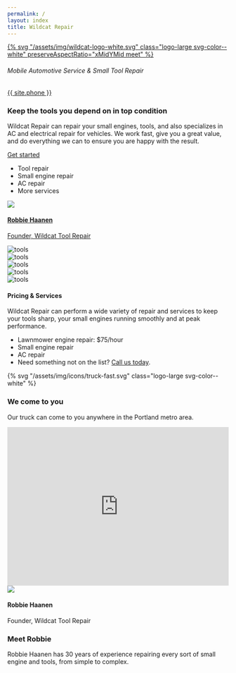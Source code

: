 ```yaml
---
permalink: /
layout: index
title: Wildcat Repair
---
```


<section class="section-pad--lg container-red container-image--fill">
  <div class="grid-container">
    <div class="grid-x grid-margin-x align-middle">
      <div class="cell small-4"><a href="#top">{% svg "/assets/img/wildcat-logo-white.svg" class="logo-large svg-color--white" preserveAspectRatio="xMidYMid meet" %}</a></div>
      <div class="cell small-8 text-right">
        <h6 class="headline-4">Mobile Automotive Service &amp; Small Tool Repair</h6>
        <a class="headline-5 link-light" href="tel:{{ site.phone }}">{{ site.phone }}</a>
      </div>
    </div>
  </div>
</section>
<section class="section-pad gray-2 container-texture--blueprint"> 
  <div class="grid-container">
    <div class="grid-x grid-margin-x">
      <div class="cell small-12">
        <h3 class="headline-3">Keep the tools you depend on in top condition</h3>
      </div>
    </div>
    <div class="grid-x grid-margin-x">
      <div class="cell small-12 medium-4 large-6"> 
        <p class="">Wildcat Repair can repair your small engines, tools, and also specializes in AC and electrical repair for vehicles. We work fast, give you a great value, and do everything we can to ensure you are happy with the result.</p>
        <a class="button primary large" href="#start" data-smooth-scroll="data-smooth-scroll" data-options="animation-easing: swing;">Get started</a>
      </div>
      <div class="cell small-12 medium-4 large-3">
        <ul>
          <li>Tool repair</li>
          <li>Small engine repair</li>
          <li>AC repair</li>
          <li>More services</li>
        </ul>
      </div>
      <div class="cell small-12 medium-4 large-3">
        <div class="person-vertical">
          <a href="#about" class="link-light">
            <img class="avatar icon-large" src="http://res.cloudinary.com/rawmedia/image/upload/ar_1:1,c_thumb,g_center,q_auto:good,w_500,ar_1:1,e_gamma:25/v1526231244/robbie-haanen-portrait-2017_hayeun.jpg"/>
            <h4 class="headline-4 no-margin">Robbie Haanen</h4>
            <p>Founder, Wildcat Tool Repair</p>
          </a>
        </div>
      </div>
    </div>
  </div>
</section>
<section class="gray-7">
  <div class="grid-container full">
    <div class="grid-x">
      <div class="cell auto"><img class="thumb-med" src="https://res.cloudinary.com/rawmedia/image/upload/ar_1:1,c_thumb,g_center,q_auto:good,w_500,ar_1:1/v1504470782/air_powered_buffer_yl9epa.jpg" alt="tools"/></div>
      <div class="cell auto"><img class="thumb-med" src="https://res.cloudinary.com/rawmedia/image/upload/ar_1:1,c_thumb,g_center,q_auto:good,w_500,ar_1:1/v1504483513/lawnmower_-_3741268066_ef82c5596f_o_ncxnsi.jpg" alt="tools"/></div>
      <div class="cell auto"><img class="thumb-med" src="https://res.cloudinary.com/rawmedia/image/upload/ar_1:1,c_thumb,g_center,q_auto:good,w_500,ar_1:1/v1504470782/small_engine_2_iztb2q.jpg" alt="tools"/></div>
      <div class="cell auto"><img class="thumb-med" src="https://res.cloudinary.com/rawmedia/image/upload/ar_1:1,c_thumb,g_center,q_auto:good,w_500,ar_1:1/v1504470781/cutting_lb83wh.jpg" alt="tools"/></div>
      <div class="cell auto"><img class="thumb-med" src="https://res.cloudinary.com/rawmedia/image/upload/ar_1:1,c_thumb,g_center,q_auto:good,w_500,ar_1:1/v1504467085/construction_tools_site_taduuda-76960_rq91ea.jpg" alt="tools"/></div>
    </div>
  </div>
</section>

<!-- .container-image--fill(data-interchange="[" + img_path + "/w_800,c_fill,ar_2:1" + img_site1_light + ", small], [" + img_path + "/w_1600,c_fill,ar_2:1/" + img_site1_light + ", medium]") -->
<section class="section-pad gray-5 container-texture--blueprint">
  <div class="grid-container">
    <div class="grid-x grid-margin-x align-middle">
      <div class="cell small-12 large-6">
        <h4 class="headline-2">Pricing & Services</h4>
        <p>Wildcat Repair can perform a wide variety of repair and services to keep your tools sharp, your small engines running smoothly and at peak performance.</p>
      </div>
    </div>
    <div class="grid-x grid-margin-x align-middle">
      <div class="cell small-12 medium-6 large-5">
        <ul>
          <li>Lawnmower engine repair: $75/hour</li>
          <li>Small engine repair</li>
          <li>AC repair</li>
          <li>Need something not on the list? <a class="link-light" href="#start">Call us today</a>.</li>
        </ul>
      </div>
      <div class="cell small-12 medium-6 large-5"></div>
    </div>
  </div>
</section>
<section class="section-pad gray-2 container-image--fill" data-interchange="[https://res.cloudinary.com/rawmedia/image/upload/w_1600,c_fill,ar_2:1,e_brightness:-30/v1526766442/road_and_fog_-_wes-hicks-426584-unsplash_pmlqws.jpg, medium]">
  <div class="grid-container">
    <div class="grid-x grid-margin-x align-middle">
      <div class="cell small-12 large-6">
        {% svg "/assets/img/icons/truck-fast.svg" class="logo-large svg-color--white" %}
        <h3 class="headline-3">We come to you</h3>
        <p class="lead">Our truck can come to you anywhere in the Portland metro area.</p>
      </div>
      <div class="cell small-12 large-6"><iframe src="https://www.google.com/maps/embed?pb=!1m18!1m12!1m3!1d2802.711189242003!2d-122.08519204905835!3d45.37482274732159!2m3!1f0!2f0!3f0!3m2!1i1024!2i768!4f13.1!3m3!1m2!1s0x549589498cc9c2af%3A0xd2a6c3c6286b9c8d!2s20370+SE+Hummingbird+Ln%2C+Sandy%2C+OR+97055!5e0!3m2!1sen!2sus!4v1504485516747" width="100%" height="360" frameborder="0" style="border:0" allowfullscreen></iframe></div>
    </div>
  </div>
</section>
<section id="about" class="section-pad gray-2 container-texture--blueprint">
  <div class="grid-container">
    <div class="grid-x grid-margin-x align-middle align-center">
      <div class="cell small-12 medium-6 large-5">
        <div class="person-vertical"><img class="avatar icon-large" src="http://res.cloudinary.com/rawmedia/image/upload/ar_1:1,c_thumb,g_center,q_auto:good,w_500,ar_1:1,e_gamma:25/v1526231244/robbie-haanen-portrait-2017_hayeun.jpg"/>
          <h4 class="headline-4 no-margin">Robbie Haanen</h4>
          <p>Founder, Wildcat Tool Repair</p>
        </div>
      </div>
      <div class="cell small-12 medium-6 large-5">
        <h3 class="headline-3">Meet Robbie</h3>
        <p class="lead">Robbie Haanen has 30 years of experience repairing every sort of small engine and tools, from simple to complex.</p>
      </div>
    </div>
  </div>
</section>

